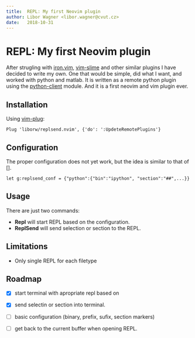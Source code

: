 ```yaml
---
title:  REPL: My first Neovim plugin
author: Libor Wagner <libor.wagner@cvut.cz>
date:   2018-10-31
---
```


# REPL: My first Neovim plugin

After strugling with [iron.vim](https://github.com/Vigemus/iron.nvim), [vim-slime](https://github.com/jpalardy/vim-slime) and other similar plugins I have decided to write my own. One that would be simple, did what I want, and worked with python and matlab. It is written as a remote python plugin using the [python-client](https://github.com/neovim/python-client) module. And it is a first neovim and vim plugin ever.


## Installation

Using [vim-plug](https://github.com/junegunn/vim-plug):

```
Plug 'liborw/replsend.nvim', {'do': ':UpdeteRemotePlugins'}

```

## Configuration

The proper configuration does not yet work, but the idea is similar to that of [].

```
let g:replsend_conf = {"python":{"bin":"ipython", "section":"##",...}}
```

## Usage

There are just two commands:

* **Repl** will start REPL based on the configuration.
* **ReplSend** will send selection or section to the REPL.

## Limitations

 - Only single REPL for each filetype

## Roadmap

 - [x] start terminal with apropriate repl based on 
 - [x] send selectin or section into terminal.
 - [ ] basic configuration (binary, prefix, sufix, section markers)
 - [ ] get back to the current buffer when opening REPL.

